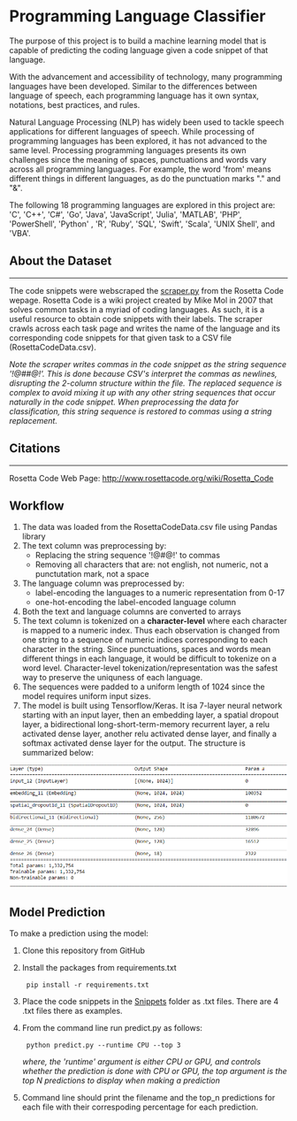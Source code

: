 # Programming Language Classifier

The purpose of this project is to build a machine learning model that is capable of predicting the coding language given a code snippet of that language.

With the advancement and accessibility of technology, many programming languages have been developed. Similar to the differences between language of speech, each programming language has it own syntax, notations, best practices, and rules.

Natural Language Processing (NLP) has widely been used to tackle speech applications for different languages of speech. While processing of programming languages has been explored, it has not advanced to the same level. Processing programming languages presents its own challenges since the meaning of spaces, punctuations and words vary across all programming languages. For example, the word 'from' means different things in different languages, as do the punctuation marks "." and "&".

The following 18 programming languages are explored in this project are: 'C', 'C++', 'C#', 'Go', 'Java', 'JavaScript', 'Julia', 'MATLAB', 'PHP', 'PowerShell', 'Python' , 'R', 'Ruby', 'SQL', 'Swift', 'Scala', 'UNIX Shell', and 'VBA'.

## About the Dataset

---

The code snippets were webscraped the [scraper.py](./scraper.py) from the Rosetta Code wepage. Rosetta Code is a wiki project created by Mike Mol in 2007 that solves common tasks in a myriad of coding languages. As such, it is a useful resource to obtain code snippets with their labels. The scraper crawls across each task page and writes the name of the language and its corresponding code snippets for that given task to a CSV file (RosettaCodeData.csv).

*Note the scraper writes commas in the code snippet as the string sequence '!@#$%^&&^%$#@!'. This is done because CSV's interpret the commas as newlines, disrupting the 2-column structure within the file. The replaced sequence is complex to avoid mixing it up with any other string sequences that occur naturally in the code snippet. When preprocessing the data for classification, this string sequence is restored to commas using a string replacement.*

## Citations

---

Rosetta Code Web Page: <http://www.rosettacode.org/wiki/Rosetta_Code>

## Workflow

1. The data was loaded from the RosettaCodeData.csv file using Pandas library
2. The text column was preprocessing by:
    - Replacing the string sequence '!@$%%^&&^%$#@!' to commas
    - Removing all characters that are: not english, not numeric, not a punctutation mark, not a space
3. The language column was preprocessed by:
    - label-encoding the languages to a numeric representation from 0-17
    - one-hot-encoding the label-encoded language column
4. Both the text and language columns are converted to arrays
5. The text column is tokenized on a **character-level** where each character is mapped to a numeric index. Thus each observation is changed from one string to a sequence of numeric indices corresponding to each character in the string. Since punctuations, spaces and words mean different things in each language, it would be difficult to tokenize on a word level. Character-level tokenization/representation was the safest way to preserve the uniquness of each language.
6. The sequences were padded to a uniform length of 1024 since the model requires uniform input sizes.
7. The model is built using Tensorflow/Keras. It isa  7-layer neural network starting with an input layer, then an embedding layer, a spatial dropout layer, a bidirectional long-short-term-memory recurrent layer, a relu activated dense layer, another relu activated dense layer, and finally a softmax activated dense layer for the output. The structure is summarized below:

![Model Structure](./ModelStructure.PNG)

## Model Prediction

To make a prediction using the model:

1. Clone this repository from GitHub
2. Install the packages from requirements.txt

        pip install -r requirements.txt

3. Place the code snippets in the [Snippets](./Snippets) folder as .txt files. There are 4 .txt files there as examples.
4. From the command line run predict.py as follows:

        python predict.py --runtime CPU --top 3

    *where, the 'runtime' argument is either CPU or GPU, and controls whether the prediction is done with CPU or GPU, the top argument is the top N predictions to display when making a prediction*
5. Command line should print the filename and the top_n predictions for each file with their correspoding percentage for each prediction.
